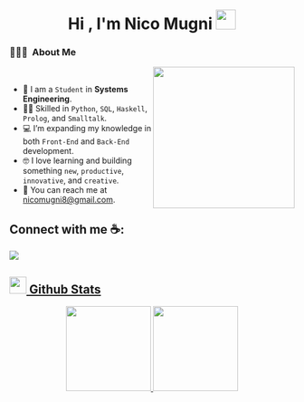 <h1 align="center"><b>Hi , I'm Nico Mugni </b><img src="https://media.giphy.com/media/hvRJCLFzcasrR4ia7z/giphy.gif" width="35"></h1>

### 👨🏻‍💻 &nbsp;About Me

<picture> <img align="right" src="https://github.com/7oSkaaa/7oSkaaa/blob/main/Images/Right_Side.gif?raw=true" width = 250px></picture>

<br>

- :school: I am a `Student` in **Systems Engineering**.  
- :technologist: Skilled in `Python`, `SQL`, `Haskell`, `Prolog`, and `Smalltalk`.  
- :computer: I’m expanding my knowledge in both `Front-End` and `Back-End` development.  
- :nerd_face: I love learning and building something `new`, `productive`, `innovative`, and `creative`.  
- :email: You can reach me at [nicomugni8@gmail.com](mailto:nicomugni8@gmail.com).

## Connect with me ☕:
<a href="https://www.instagram.com/nicomugni_/">
  <img src="https://img.shields.io/badge/Instagram-%23E4405F.svg?style=for-the-badge&logo=Instagram&logoColor=white">

<br>

## <picture> <img src = "https://github.com/7oSkaaa/7oSkaaa/blob/main/Images/Statistics.gif?raw=true" width = 30px>  </picture>Github Stats


<p align="center">
  <img height="150" src="https://github-readme-stats.vercel.app/api?username=nicomugni1&theme=react&show_icons=true&include_all_commits=true&hide_rank=true" />
  <img height="150" src="https://github-readme-stats.vercel.app/api/top-langs/?username=RenzoG10&theme=react&layout=compact" />
</p>
